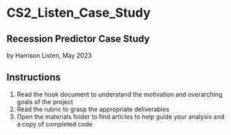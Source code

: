 # CS2_Listen_Case_Study

## Recession Predictor Case Study
by Harrison Listen, May 2023

## Instructions
1. Read the hook document to understand the motivation and overarching goals of the project
2. Read the rubric to grasp the appropriate deliverables
3. Open the materials folder to find articles to help guide your analysis and a copy of completed code
